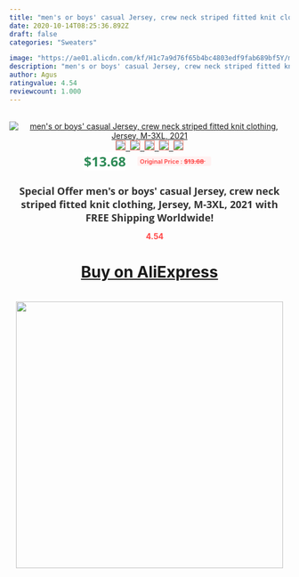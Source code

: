 ```yaml
---
title: "men's or boys' casual Jersey, crew neck striped fitted knit clothing, Jersey, M-3XL, 2021"
date: 2020-10-14T08:25:36.892Z
draft: false
categories: "Sweaters"

image: "https://ae01.alicdn.com/kf/H1c7a9d76f65b4bc4803edf9fab689bf5Y/men-s-or-boys-casual-Jersey-crew-neck-striped-fitted-knit-clothing-Jersey-M-3XL-2021.jpg"
description: "men's or boys' casual Jersey, crew neck striped fitted knit clothing, Jersey, M-3XL, 2021"
author: Agus
ratingvalue: 4.54
reviewcount: 1.000
---
```

<br>
<div style="text-align: center;">
<a href="https://s.click.aliexpress.com/e/_Ar3jSd" target="_blank" rel="nofollow noopener noreferrer"><img alt="men's or boys' casual Jersey, crew neck striped fitted knit clothing, Jersey, M-3XL, 2021" class="magnifier-image" src="https://ae01.alicdn.com/kf/H1c7a9d76f65b4bc4803edf9fab689bf5Y/men-s-or-boys-casual-Jersey-crew-neck-striped-fitted-knit-clothing-Jersey-M-3XL-2021.jpg_640x640.jpg">
<br>
<img style="border:1px solid salmon" src="https://ae01.alicdn.com/kf/H1c7a9d76f65b4bc4803edf9fab689bf5Y/men-s-or-boys-casual-Jersey-crew-neck-striped-fitted-knit-clothing-Jersey-M-3XL-2021.jpg_120x120.jpg">&nbsp;&nbsp;<img style="border:1px solid salmon" src="https://ae01.alicdn.com/kf/Hf06e1b26ef8c428c8a728f1040b95dc5j/men-s-or-boys-casual-Jersey-crew-neck-striped-fitted-knit-clothing-Jersey-M-3XL-2021.jpg_120x120.jpg">&nbsp;&nbsp;<img style="border:1px solid salmon" src="https://ae01.alicdn.com/kf/H0a5c4c95dbde41afa58806f820e53b4ds/men-s-or-boys-casual-Jersey-crew-neck-striped-fitted-knit-clothing-Jersey-M-3XL-2021.jpg_120x120.jpg">&nbsp;&nbsp;<img style="border:1px solid salmon" src="https://ae01.alicdn.com/kf/He8a5ca5d45fc43f1afa38dd6603023c6o/men-s-or-boys-casual-Jersey-crew-neck-striped-fitted-knit-clothing-Jersey-M-3XL-2021.jpg_120x120.jpg">&nbsp;&nbsp;<img style="border:1px solid salmon" src="https://ae01.alicdn.com/kf/H7c868334c2c14f9093eb52b086897422m/men-s-or-boys-casual-Jersey-crew-neck-striped-fitted-knit-clothing-Jersey-M-3XL-2021.jpg_120x120.jpg"></a></div><br0>
<div style="text-align: center;"><span style="background-color: white; border: 0px; box-sizing: border-box; color: seagreen; display: inline-block; font-family: &quot;open sans&quot; , &quot;arial&quot; , &quot;helvetica&quot; , sans-serif , &quot;heiti&quot;; font-size: 24px; font-stretch: inherit; font-weight: 700; line-height: inherit; margin: 0px 10px 0px 0px; padding: 0px; vertical-align: middle;">$13.68 </span>
<span style="background: rgb(255 , 241 , 241); border-radius: 3px; border: 0px; box-sizing: border-box; color: #ff4747; display: inline-block; font-family: inherit; font-size: 12px; font-stretch: inherit; font-style: inherit; font-variant: inherit; font-weight: 600; line-height: inherit; margin: 0px; padding: 2px 5px; transform: scale(0.9); vertical-align: middle;">Original Price : <b style="text-decoration: line-through;">$13.68 </b> &nbsp;&nbsp;</span></div>
<h1 style="color: #333333; display: inline-block; font-family: &quot;open sans&quot; , &quot;arial&quot; , &quot;helvetica&quot; , sans-serif , &quot;heiti&quot;; font-size: 18px; font-stretch: inherit; font-weight: 700; text-align: center;">Special Offer men's or boys' casual Jersey, crew neck striped fitted knit clothing, Jersey, M-3XL, 2021 with FREE Shipping Worldwide!</h1>
<div style="color: #ff4747; text-align: center;">
<img src="https://4.bp.blogspot.com/-M0ZcTcb-5uY/XleCXlxnR4I/AAAAAAAAAEc/OrjgMkXV1oMQFaCRZj5HQwOCBcu3w1FegCPcBGAYYCw/s1600/star.png" style="height: 15px;">&nbsp;<b>4.54</b></div>
<div class="button_cont" align="center"><a class="buynow_a" href="https://s.click.aliexpress.com/e/_Ar3jSd" target="_blank" rel="nofollow noopener noreferrer"><H1>Buy on AliExpress</H1></a></div><br>
<div class="separator" style="clear: both; text-align: center;">
<img src="https://lh3.googleusercontent.com/-pTy5HemUv9M/XlePHvY0dAI/AAAAAAAAAE4/0nX5iRUoIWY8eMW9Dpxeirr157OZliDIgCLcBGAsYHQ/s1600/badge.gif" width="480">
</div>
